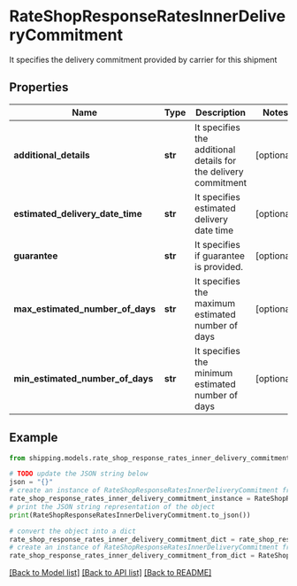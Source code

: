 # RateShopResponseRatesInnerDeliveryCommitment

It specifies the delivery commitment provided by carrier for this shipment

## Properties

Name | Type | Description | Notes
------------ | ------------- | ------------- | -------------
**additional_details** | **str** | It specifies the additional details for the delivery commitment | [optional] 
**estimated_delivery_date_time** | **str** | It specifies estimated delivery date time | [optional] 
**guarantee** | **str** | It specifies if guarantee is provided. | [optional] 
**max_estimated_number_of_days** | **str** | It specifies the maximum estimated number of days | [optional] 
**min_estimated_number_of_days** | **str** | It specifies the minimum estimated number of days | [optional] 

## Example

```python
from shipping.models.rate_shop_response_rates_inner_delivery_commitment import RateShopResponseRatesInnerDeliveryCommitment

# TODO update the JSON string below
json = "{}"
# create an instance of RateShopResponseRatesInnerDeliveryCommitment from a JSON string
rate_shop_response_rates_inner_delivery_commitment_instance = RateShopResponseRatesInnerDeliveryCommitment.from_json(json)
# print the JSON string representation of the object
print(RateShopResponseRatesInnerDeliveryCommitment.to_json())

# convert the object into a dict
rate_shop_response_rates_inner_delivery_commitment_dict = rate_shop_response_rates_inner_delivery_commitment_instance.to_dict()
# create an instance of RateShopResponseRatesInnerDeliveryCommitment from a dict
rate_shop_response_rates_inner_delivery_commitment_from_dict = RateShopResponseRatesInnerDeliveryCommitment.from_dict(rate_shop_response_rates_inner_delivery_commitment_dict)
```
[[Back to Model list]](../README.md#documentation-for-models) [[Back to API list]](../README.md#documentation-for-api-endpoints) [[Back to README]](../README.md)


